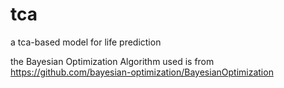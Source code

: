 # tca
a tca-based model for life prediction

the Bayesian Optimization Algorithm used is from
https://github.com/bayesian-optimization/BayesianOptimization
